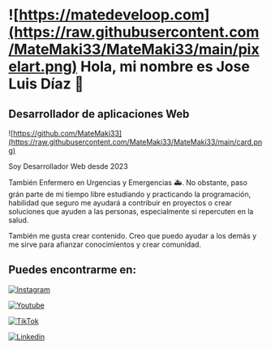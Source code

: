 
 # ![https://matedeveloop.com](https://raw.githubusercontent.com/MateMaki33/MateMaki33/main/pixelart.png) Hola, mi nombre es Jose Luis Díaz 👋
##  Desarrollador de aplicaciones Web

![https://github.com/MateMaki33](https://raw.githubusercontent.com/MateMaki33/MateMaki33/main/card.png)

Soy Desarrollador Web desde 2023

También Enfermero en Urgencias y Emergencias 🚑.
No obstante, paso grán parte de mi tiempo libre estudiando y practicando la
programación, habilidad que seguro me ayudará a contribuir en proyectos o crear 
soluciones que ayuden a las personas, especialmente si repercuten en la salud.

También me gusta crear contenido. Creo que puedo ayudar
a los demás y me sirve para afianzar conocimientos y crear comunidad.

## Puedes encontrarme en:

[![Instagram](https://img.shields.io/badge/Instagram-%40matedeveloop-blue)](https://instagram.com/matedeveloop)

[![Youtube](https://img.shields.io/badge/youtube-%40matedeveloop-red)](https://youtube.com/@matedeveloop)

[![TikTok](https://img.shields.io/badge/TikTok-%40matedeveloop-69C9D0)](https://www.tiktok.com/@matedeveloop?t=8mi4h83x0Kn&_r=1)

[![Linkedin](https://img.shields.io/badge/LinkedIn-Jose%20Luis%20Diaz-0077B5)](https://www.linkedin.com/in/jose-luis-diaz-garcia-aa0887229/)









